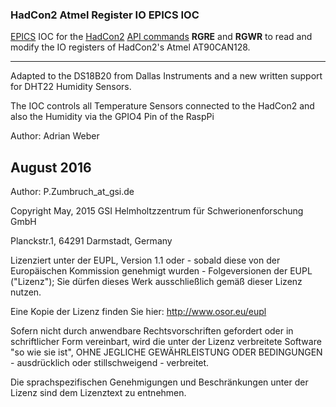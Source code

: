 ### HadCon2 Atmel Register IO EPICS IOC

[EPICS](https://en.wikipedia.org/wiki/EPICS) IOC for the [HadCon2](http://wiki.gsi.de/EE/HadCon2) [API commands](https://wiki.gsi.de/Epics/HadCon2MultipurposeControlsApi) __RGRE__ and __RGWR__ to read and modify the IO registers of HadCon2's Atmel AT90CAN128.

---

Adapted to the DS18B20 from Dallas Instruments and a new written support for DHT22 Humidity Sensors.

The IOC controls all Temperature Sensors connected to the HadCon2 and also the Humidity via the GPIO4 Pin of the RaspPi

Author: Adrian Weber

August 2016
---
Author: P.Zumbruch_at_gsi.de

Copyright May, 2015 GSI Helmholtzzentrum für Schwerionenforschung GmbH

Planckstr.1, 64291 Darmstadt, Germany

Lizenziert unter der EUPL, Version 1.1 oder - sobald diese von der Europäischen Kommission genehmigt wurden - Folgeversionen der EUPL ("Lizenz"); Sie dürfen dieses Werk ausschließlich gemäß dieser Lizenz nutzen.

Eine Kopie der Lizenz finden Sie hier: http://www.osor.eu/eupl

Sofern nicht durch anwendbare Rechtsvorschriften gefordert oder in schriftlicher Form vereinbart, wird die unter der Lizenz verbreitete Software "so wie sie ist", OHNE JEGLICHE GEWÄHRLEISTUNG ODER BEDINGUNGEN - ausdrücklich oder stillschweigend - verbreitet.

Die sprachspezifischen Genehmigungen und Beschränkungen unter der Lizenz sind dem Lizenztext zu entnehmen.
